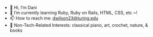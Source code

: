 - 👋 Hi, I’m Dani
- 🌱 I’m currently learning Ruby, Ruby on Rails, HTML, CSS, etc ~!
- 📫 How to reach me: dwilson23@turing.edu
- 🌻 Non-Tech-Related Interests: classical piano, art, crochet, nature, & books

<!---
dani-wilson/dani-wilson is a ✨ special ✨ repository because its `README.md` (this file) appears on your GitHub profile.
You can click the Preview link to take a look at your changes.
--->
